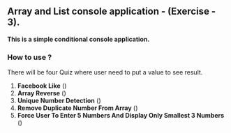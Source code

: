 ﻿## Array and List console application - (Exercise - 3).

**This is a simple conditional console application.**

### How to use ?
There will be four Quiz where user need to put a value to see result.

1. **Facebook Like** ()
2. **Array Reverse** ()
3. **Unique Number Detection** ()
4. **Remove Duplicate Number From Array** ()
5. **Force User To Enter 5 Numbers And Display Only Smallest 3 Numbers** ()